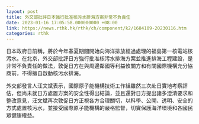 ```yaml
---
layout: post
title: 外交部批評日本強行批准核污水排海方案非常不負責任
date: 2023-01-16 17:05:58.000000000 +08:00
link: https://news.rthk.hk/rthk/ch/component/k2/1684109-20230116.htm
categories: rthk
---
```


日本政府日前稱，將於今年春夏期間開始向海洋排放經過處理的福島第一核電站核污水。在北京，外交部批評日方強行批准核污水排海方案並推進排海工程建設，是非常不負責任的做法，敦促日方在與周邊鄰國等利益攸關方和有關國際機構充分協商前，不得擅自啟動核污水排海。

外交部發言人汪文斌表示，國際原子能機構技術工作組雖然三次赴日實地考察評估，但尚未就日方處置方案的安全性得出結論，並且還對日方提出諸多澄清要求和整改意見，汪文斌再次敦促日方正視各方合理關切，以科學、公開、透明、安全的方式處置核污水，並接受國際原子能機構的嚴格監督，切實保護海洋環境和各國民眾健康權益。
